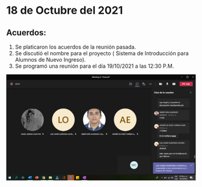  # 18 de Octubre del 2021
 ## Acuerdos: 

1. Se platicaron los acuerdos de la reunión pasada. 
2. Se discutió el nombre para el proyecto ( Sistema de Introducción para Alumnos de Nuevo Ingreso). 
3. Se programó una reunión para el día 19/10/2021 a las 12:30 P.M. 

![](https://github.com/AndyTue/LIS/blob/db3cb9e9d31da3b285c2625b8d6fb0b74dff82d5/Bit%C3%A1cora/3.png)


